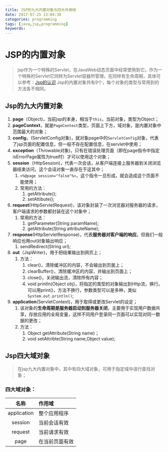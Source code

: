 ```yaml
---
title: JSP的九大内置对象与四大作用域
date: 2017-07-25 13:04:38
categories: programming
tags: [java,jsp,programming]
keywords: 
---
```


# JSP的内置对象 #
> jsp作为一个特殊的Servlet，在JavaWeb动态页面中经常使用到它。作为一个特殊的Servlet它同样为Servlet容器所管理，在同样有生命周期，具体可以参考：[Jsp的认识](http://kangshan.oschina.io/2017/09/14/jsp/ "Jsp的认识")
> Jsp的内置对象共有9个，每个对象的类型与常用到的方法各不相同。

<!--more-->

## Jsp的九大内置对象 ##

1. **page**（Object)，当前jsp的本身，相当于`this`，当前对象，类型为Object；
2. **pageContext**，就是`PageContext`类型，页面上下方，域对象，是内置对象中范围最大的对象；
3. **config**，(ServletConfig对象)，就对象page中的`ServletConfig`对象，代表了jsp页面的配置信息，但一般不存在配置信息，在servlet中使用；
4. **exception**（Throwable对象)，只有在错误处理页面（即在page指令中指定isErrorPage属性为true时）才可以使用这个对象；
5. **session**（HttpSession)，代表一次会话，从客户端连接上服务器到关闭浏览器结束访问，这个会话对象一直存在于这其中；
	1. `<%@page session="false"%>`，这个指令一旦形成，就会造成这个页面不能使用；
	1. 常用的方法：
		1. getAttribute();
		2. setAttibute();
6. **request**(HttpServletRequest)，该对象封装了一次浏览器对服务器的请求，客户端请求的参数都封装在这个对象中；
	1. 常用的方法：
		1. getParameter(String paramName);
		2. getAttribute(String attributeName);
3. **response**(HttpServletResponse)，代表**服务器对客户端的响应**。但我们一般响应也用out对象输出响应；
	1. sendRedirect(String url);
4. **out**（JspWriter)，用于把结果输出到网页上；
	1. 方法：
		1. clear()，清除缓冲区的内容，不会输出到页面上；
		1. clearBuffer()，清除缓冲区的内容，并输出到页面上；
		2. close()，关闭输出流，清除所有内容；
		3. void println(Object obj)，将指定的类型的对象输出到Http流，换行。可以用print()，方法不换行，参数类型可以是多种，类似`System.out.println()`;
4. **application**(ServletContext)，用于取得或更改Servlet的设定；
	1. 该对象的**生命周期是服务器启动到服务器关闭**，主要用于实现用户数据共享，存放应用的全局变量，这样不同用户登录同一页面可以实现对同一数据的更改；
	1. 方法：
		1. Object getAttribute(String name)；
		2. void setAttribte(String name,Object value);

## Jsp四大域对象 ##
> 在jsp九大内置对象中，其中有四大域对象，可用于指定域中进行查找对象；

### 四大域对象： ###

|名称|作用域|
|:--:|:--|
|application|整个应用程序|
|session|当前会话有效|
|request|当前请求有效|
|page|在当前页面有效|
